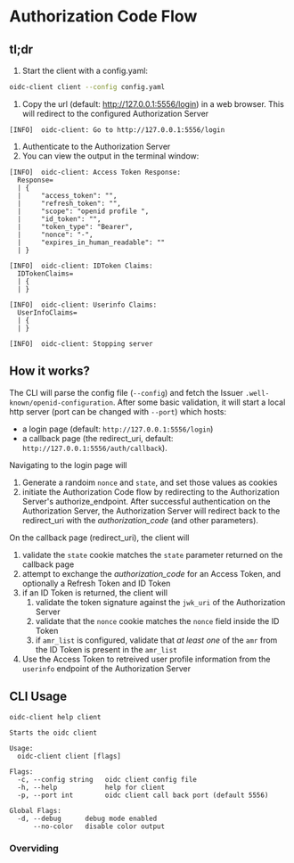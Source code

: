 # Authorization Code Flow

## tl;dr

1. Start the client with a config.yaml: 
```bash
oidc-client client --config config.yaml
```
1. Copy the url (default: http://127.0.0.1:5556/login) in a web browser. This will redirect to the configured Authorization Server
```
[INFO]  oidc-client: Go to http://127.0.0.1:5556/login
```
1. Authenticate to the Authorization Server
1. You can view the output in the terminal window:
```
[INFO]  oidc-client: Access Token Response:
  Response=
  | {
  |     "access_token": "",
  |     "refresh_token": "",
  |     "scope": "openid profile ",
  |     "id_token": "",
  |     "token_type": "Bearer",
  |     "nonce": "-",
  |     "expires_in_human_readable": ""
  | }
  
[INFO]  oidc-client: IDToken Claims:
  IDTokenClaims=
  | {
  | }
  
[INFO]  oidc-client: Userinfo Claims:
  UserInfoClaims=
  | {
  | }
  
[INFO]  oidc-client: Stopping server

```

## How it works?

The CLI will parse the config file (`--config`) and fetch the Issuer `.well-known/openid-configuration`. After some basic validation, it will start a local http server (port can be changed with `--port`) which hosts: 

* a login page (default: `http://127.0.0.1:5556/login`) 
* a callback page (the redirect_uri, default: `http://127.0.0.1:5556/auth/callback`).

Navigating to the login page will 

1. Generate a randoim `nonce` and `state`, and set those values as cookies
1. initiate the Authorization Code flow by redirecting to the Authorization Server's authorize_endpoint. After successful authentication on the Authorization Server, the Authorization Server will redirect back to the redirect_uri with the *authorization_code* (and other parameters). 



On the callback page (redirect_uri), the client will

1. validate the `state` cookie matches the `state` parameter returned on the callback page
1. attempt to exchange the *authorization_code* for an Access Token, and optionally a Refresh Token and ID Token
1. if an ID Token is returned, the client will
    1. validate the token signature against the `jwk_uri` of the Authorization Server
    1. validate that the `nonce` cookie matches the `nonce` field inside the ID Token
    1. if `amr_list` is configured, validate that _at least one_ of the `amr` from the ID Token is present in the `amr_list`
1. Use the Access Token to retreived user profile information from the `userinfo` endpoint of the Authorization Server



## CLI Usage
```
oidc-client help client
```
```                     
Starts the oidc client

Usage:
  oidc-client client [flags]

Flags:
  -c, --config string   oidc client config file
  -h, --help            help for client
  -p, --port int        oidc client call back port (default 5556)

Global Flags:
  -d, --debug      debug mode enabled
      --no-color   disable color output

```


### Overviding 